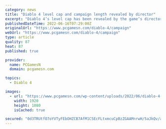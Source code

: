 ```yaml
---
category: news
title: "Diablo 4 level cap and campaign length revealed by director"
excerpt: "Diablo 4’s level cap has been revealed by the game’s director Joe Shely, along with details about the length of the main campaign, bosses, and the returning Paragon board. In an interview with ..."
publishedDateTime: 2022-06-16T07:29:00Z
originalUrl: "https://www.pcgamesn.com/diablo-4/campaign"
webUrl: "https://www.pcgamesn.com/diablo-4/campaign"
type: article
quality: 87
heat: 87
published: true

provider:
  name: PCGamesN
  domain: pcgamesn.com

topics:
  - Diablo 4

images:
  - url: "https://www.pcgamesn.com/wp-content/uploads/2022/06/diablo-4-in-game-store.jpg"
    width: 1920
    height: 1080
    isCached: true

secured: "0d3TRUtfO7oYVTyFEbOHZCB7AfM1C5EcFLtxmcuCpBzZGAAMnrwH/5aJkQv/a9dTf9QKMqp4zTHnokjPZQ2SvTAJLPePwrByNBk1/n8A6vc9R54UZVaYleh8LbCup80cx1Xd+DfrZv5w2k6R+mHvfmtAdN7UdACuvJdlQWz7p/aJOdXBCK3lFTX76ZEStb3auF7/XQzvUVu1oK3rlfM7P1E627za3/ZbuVXTudv1Q3bS9acw7zENbUlOaIMKDtYMoxzTdxp2n6etrRiYCQOHp8Qzj3hqJsX6GfqU4ZPXeD5yBrfV58ROZLxxAfwAggYrx7xqC/mSoDp0GSJsfk117VF9Unn9phigngBbVgQst/c=;rgByyGwX0xEaUuUP7vMI9w=="
---
```


